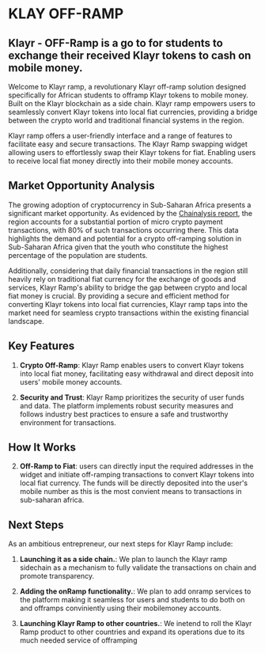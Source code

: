# KLAY OFF-RAMP

## Klayr - OFF-Ramp is a go to for students to exchange their received Klayr tokens to cash on mobile money.


Welcome to Klayr ramp, a revolutionary Klayr off-ramp solution designed specifically for African students to offramp Klayr tokens to mobile money. Built on the Klayr blockchain as a side chain. Klayr ramp empowers users to seamlessly convert Klayr tokens into local fiat currencies, providing a bridge between the crypto world and traditional financial systems in the region.

Klayr ramp offers a user-friendly interface and a range of features to facilitate easy and secure transactions. The Klayr Ramp swapping widget allowing users to effortlessly swap their Klayr tokens for fiat. Enabling users to receive local fiat money directly into their mobile money accounts.



## Market Opportunity Analysis

The growing adoption of cryptocurrency in Sub-Saharan Africa presents a significant market opportunity. As evidenced by the [Chainalysis report](https://blog.chainalysis.com/reports/sub-saharan-africa-cryptocurrency-geography-report-2022-preview/#:~:text=Sub%2Dsaharan%20Africa%20accounts%20for,growth%20over%20the%20year%20prior.), the region accounts for a substantial portion of micro crypto payment transactions, with 80% of such transactions occurring there. This data highlights the demand and potential for a crypto off-ramping solution in Sub-Saharan Africa given that the youth who constitute the highest percentage of the population are students.

Additionally, considering that daily financial transactions in the region still heavily rely on traditional fiat currency for the exchange of goods and services, Klayr Ramp's ability to bridge the gap between crypto and local fiat money is crucial. By providing a secure and efficient method for converting Klayr tokens into local fiat currencies, Klayr ramp taps into the market need for seamless crypto transactions within the existing financial landscape.

## Key Features

1. **Crypto Off-Ramp**: Klayr Ramp enables users to convert Klayr tokens into local fiat money, facilitating easy withdrawal and direct deposit into users' mobile money accounts.

4. **Security and Trust**: Klayr Ramp prioritizes the security of user funds and data. The platform implements robust security measures and follows industry best practices to ensure a safe and trustworthy environment for transactions.

## How It Works



2. **Off-Ramp to Fiat**: users can directly input the required addresses in the widget and initiate off-ramping transactions to convert Klayr tokens into local fiat currency. The funds will be directly deposited into the user's mobile number as this is the most convient means to transactions in sub-saharan africa.

## Next Steps

As an ambitious entrepreneur, our next steps for Klayr Ramp include:

1. **Launching it as a side chain.**: We plan to launch the Klayr ramp sidechain as a mechanism to fully validate the transactions on chain and promote transparency.

2. **Adding the onRamp functionality.**: We plan to add onramp services to the platform making it seamless for users and students to do both on and offramps conviniently using their mobilemoney accounts.

3. **Launching Klayr Ramp to other countries.**: We inetend to roll the Klayr Ramp product to other countries and expand its operations due to its much needed service of offramping
